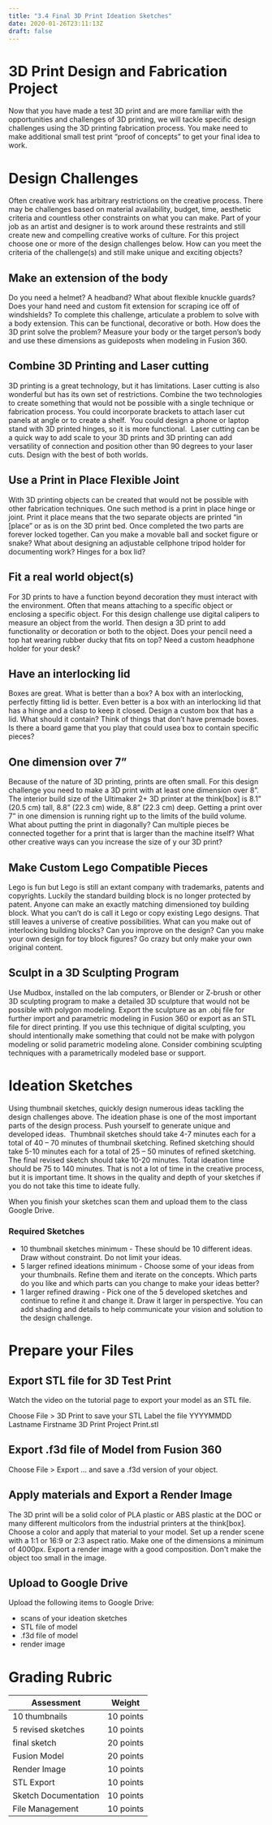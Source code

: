 ```yaml
---
title: "3.4 Final 3D Print Ideation Sketches"
date: 2020-01-26T23:11:13Z
draft: false
---
```


<h1>3D Print Design and Fabrication Project</h1>
<p>Now that you have made a test 3D print and are more familiar with the opportunities and challenges of 3D printing, we will tackle specific design challenges using the 3D printing fabrication process. You make need to make additional small test print &ldquo;proof of concepts&rdquo; to get your final idea to work.</p>
<h1>Design Challenges</h1>
<p>Often creative work has arbitrary restrictions on the creative process. There may be challenges based on material availability, budget, time, aesthetic criteria and countless other constraints on what you can make. Part of your job as an artist and designer is to work around these restraints and still create new and compelling creative works of culture. For this project choose one or more of the design challenges below. How can you meet the criteria of the challenge(s) and still make unique and exciting objects?</p>
<h2>Make an extension of the body</h2>
<p>Do you need a helmet? A headband? What about flexible knuckle guards? Does your hand need and custom fit extension for scraping ice off of windshields? To complete this challenge, articulate a problem to solve with a body extension. This can be functional, decorative or both. How does the 3D print solve the problem? Measure your body or the target person&rsquo;s body and use these dimensions as guideposts when modeling in Fusion 360.</p>
<h2>Combine 3D Printing and Laser cutting</h2>
<p>3D printing is a great technology, but it has limitations. Laser cutting is also wonderful but has its own set of restrictions. Combine the two technologies to create something that would not be possible with a single technique or fabrication process. You could incorporate brackets to attach laser cut panels at angle or to create a shelf.&nbsp; You could design a phone or laptop stand with 3D printed hinges, so it is more functional.&nbsp; Laser cutting can be a quick way to add scale to your 3D prints and 3D printing can add versatility of connection and position other than 90 degrees to your laser cuts. Design with the best of both worlds.</p>
<h2>Use a Print in Place Flexible Joint</h2>
<p>With 3D printing objects can be created that would not be possible with other fabrication techniques. One such method is a print in place hinge or joint. Print it place means that the two separate objects are printed &ldquo;in [place&rdquo; or as is on the 3D print bed. Once completed the two parts are forever locked together. Can you make a movable ball and socket figure or snake? What about designing an adjustable cellphone tripod holder for documenting work? Hinges for a box lid?</p>
<h2>Fit a real world object(s)</h2>
<p>For 3D prints to have a function beyond decoration they must interact with the environment. Often that means attaching to a specific object or enclosing a specific object. For this design challenge use digital calipers to measure an object from the world. Then design a 3D print to add functionality or decoration or both to the object. Does your pencil need a top hat wearing rubber ducky that fits on top? Need a custom headphone holder for your desk?</p>
<h2>Have an interlocking lid</h2>
<p>Boxes are great. What is better than a box? A box with an interlocking, perfectly fitting lid is better. Even better is a box with an interlocking lid that has a hinge and a clasp to keep it closed. Design a custom box that has a lid. What should it contain? Think of things that don&rsquo;t have premade boxes. Is there a board game that you play that could usea box to contain specific pieces?</p>
<h2>One dimension over 7&rdquo;</h2>
<p>Because of the nature of 3D printing, prints are often small. For this design challenge you need to make a 3D print with at least one dimension over 8&rdquo;.&nbsp; The interior build size of the Ultimaker 2+ 3D printer at the think[box] is 8.1&rdquo; (20.5 cm) tall, 8.8&rdquo; (22.3 cm) wide, 8.8&rdquo; (22.3 cm) deep. Getting a print over 7&rdquo; in one dimension is running right up to the limits of the build volume. What about putting the print in diagonally? Can multiple pieces be connected together for a print that is larger than the machine itself? What other creative ways can you increase the size of y our 3D print?</p>
<h2>Make Custom Lego Compatible Pieces</h2>
<p>Lego is fun but Lego is still an extant company with trademarks, patents and copyrights. Luckily the standard building block is no longer protected by patent. Anyone can make an exactly matching dimensioned toy building block. What you can&rsquo;t do is call it Lego or copy existing Lego designs. That still leaves a universe of creative possibilities. What can you make out of interlocking building blocks? Can you improve on the design? Can you make your own design for toy block figures? Go crazy but only make your own original content.</p>
<h2>Sculpt in a 3D Sculpting Program</h2>
<p>Use Mudbox, installed on the lab computers, or Blender or Z-brush or other 3D sculpting program to make a detailed 3D sculpture that would not be possible with polygon modeling. Export the sculpture as an .obj file for further import and parametric modeling in Fusion 360 or export as an STL file for direct printing. If you use this technique of digital sculpting, you should intentionally make something that could not be make with polygon modeling or solid parametric modeling alone. Consider combining sculpting techniques with a parametrically modeled base or support.</p>
<h1>Ideation Sketches</h1>
<p>Using thumbnail sketches, quickly design numerous ideas tackling the design challenges above. The ideation phase is one of the most important parts of the design process. Push yourself to generate unique and developed ideas. &nbsp;Thumbnail sketches should take 4-7 minutes each for a total of 40 &ndash; 70 minutes of thumbnail sketching. Refined sketching should take 5-10 minutes each for a total of 25 &ndash; 50 minutes of refined sketching. The final revised sketch should take 10-20 minutes. Total ideation time should be 75 to 140 minutes. That is not a lot of time in the creative process, but it is important time. It shows in the quality and depth of your sketches if you do not take this time to ideate fully.</p>
<p>When you finish your sketches scan them and upload them to the class Google Drive.</p>
<h3>Required Sketches</h3>
<ul type="disc">
<li>10 thumbnail sketches minimum - These should be 10 different ideas. Draw without constraint. Do not limit your ideas.</li>
<li>5 larger refined ideations minimum - Choose some of your ideas from your thumbnails. Refine them and iterate on the concepts. Which parts do you like and which parts can you change to make your ideas better?</li>
<li>1 larger refined drawing - Pick one of the 5 developed sketches and continue to refine it and change it. Draw it larger in perspective. You can add shading and details to help communicate your vision and solution to the design challenge.</li>
</ul>
<h1>Prepare your Files</h1>
<h2>Export STL file for 3D Test Print</h2>
<p>Watch the video on the tutorial page to export your model as an STL file.</p>
<p>Choose File &gt; 3D Print to save your STL Label the file YYYYMMDD Lastname Firstname 3D Print Project Print.stl</p>
<h2>Export .f3d file of Model from Fusion 360</h2>
<p>Choose File &gt; Export ... and save a .f3d version of your object.</p>
<h2>Apply materials and Export a Render Image</h2>
<p>The 3D print will be a solid color of PLA plastic or ABS plastic at the DOC or many different multicolors from the industrial printers at the think[box]. Choose a color and apply that material to your model. Set up a render scene with a 1:1 or 16:9 or 2:3 aspect ratio. Make one of the dimensions a minimum of 4000px. Export a render image with a good composition. Don't make the object too small in the image.</p>
<h2>Upload to Google Drive</h2>
<p>Upload the following items to Google Drive:</p>


- scans of your ideation sketches
- STL file of model
- .f3d file of model
- render image


# Grading Rubric

| Assessment           | Weight    |
| -------------------- | --------- |
| 10 thumbnails        | 10 points |
| 5 revised sketches   | 10 points |
| final sketch         | 20 points |
| Fusion Model         | 20 points |
| Render Image         | 10 points |
| STL Export           | 10 points |
| Sketch Documentation | 10 points |
| File Management      | 10 points |
